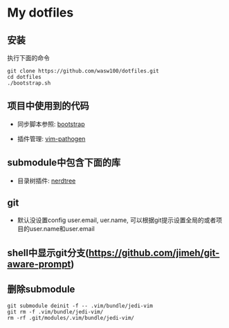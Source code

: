 # My dotfiles

## 安装

执行下面的命令

    git clone https://github.com/wasw100/dotfiles.git
    cd dotfiles
    ./bootstrap.sh

## 项目中使用到的代码

- 同步脚本参照: [bootstrap](https://github.com/mathiasbynens/dotfiles/blob/master/bootstrap.sh)

- 插件管理: [vim-pathogen](https://github.com/tpope/vim-pathogen)



## submodule中包含下面的库

- 目录树插件: [nerdtree](https://github.com/scrooloose/nerdtree)

## git

- 默认没设置config user.email, uer.name, 可以根据git提示设置全局的或者项目的user.name和user.email

## shell中显示git分支(https://github.com/jimeh/git-aware-prompt)

## 删除submodule

    git submodule deinit -f -- .vim/bundle/jedi-vim
    git rm -f .vim/bundle/jedi-vim/
    rm -rf .git/modules/.vim/bundle/jedi-vim/
